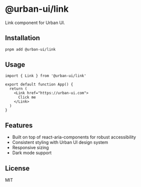 # @urban-ui/link

Link component for Urban UI.

## Installation

```bash
pnpm add @urban-ui/link
```

## Usage

```tsx
import { Link } from '@urban-ui/link'

export default function App() {
  return (
    <Link href="https://urban-ui.com">
      Click me
    </Link>
  )
}
```

## Features

- Built on top of react-aria-components for robust accessibility
- Consistent styling with Urban UI design system
- Responsive sizing
- Dark mode support

## License

MIT
